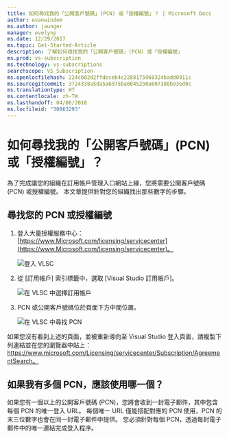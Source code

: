 ```yaml
---
title: 如何尋找我的「公開客戶號碼」(PCN) 或「授權編號」？ | Microsoft Docs
author: evanwindom
ms.author: jaunger
manager: evelynp
ms.date: 12/29/2017
ms.topic: Get-Started-Article
description: 了解如何尋找我的「公開客戶號碼」(PCN) 或「授權編號」
ms.prod: vs-subscription
ms.technology: vs-subscriptions
searchscope: VS Subscription
ms.openlocfilehash: 224cb02d2ffdeceb4c2288175968324badd0911c
ms.sourcegitcommit: 3724338a5da5a6d75ba00452b0a607388b93ed0c
ms.translationtype: HT
ms.contentlocale: zh-TW
ms.lasthandoff: 04/06/2018
ms.locfileid: "30863293"
---
```

# <a name="how-do-i-locate-my-public-customer-number-pcn-or-authorization-number"></a>如何尋找我的「公開客戶號碼」(PCN) 或「授權編號」？

為了完成讓您的組織在訂用帳戶管理入口網站上線，您將需要公開客戶號碼 (PCN) 或授權編號。 本文章提供針對您的組織找出那些數字的步驟。  

## <a name="to-locate-your-pcn-or-authorization-number"></a>尋找您的 PCN 或授權編號

1.  登入大量授權服務中心：[https://www.Microsoft.com/licensing/servicecenter](https://www.Microsoft.com/licensing/servicecenter)。

    ![登入 VLSC](_img/vlsc/vlsc-login.png)

2. 從 [訂用帳戶] 索引標籤中，選取 [Visual Studio 訂用帳戶]。

    ![在 VLSC 中選擇訂用帳戶](_img/vlsc/vlsc-subscriptions.png)

3. PCN 或公開客戶號碼位於頁面下方中間位置。
    
    ![在 VLSC 中尋找 PCN](_img/vlsc/vlsc-pcn.png)

如果您沒有看到上述的頁面，並被重新導向至 Visual Studio 登入頁面，請複製下列連結並在您的瀏覽器中貼上：https://www.microsoft.com/Licensing/servicecenter/Subscription/AgreementSearch。

## <a name="if-i-have-more-than-one-pcn-which-one-should-i-use"></a>如果我有多個 PCN，應該使用哪一個？

如果您有一個以上的公開客戶號碼 (PCN)，您將會收到一封電子郵件，其中包含每個 PCN 的唯一登入 URL。 每個唯一 URL 僅能搭配對應的 PCN 使用，PCN 的末三位數字也會在同一封電子郵件中提供。 您必須針對每個 PCN，透過每封電子郵件中的唯一連結完成登入程序。 